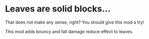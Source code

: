# Leaves are solid blocks...
That does not make any sense, right? You should give this mod a try!

This mod adds bouncy and fall damage reduce effect to leaves.
